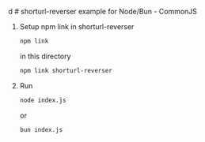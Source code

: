 d # shorturl-reverser example for Node/Bun - CommonJS

1. Setup npm link
    in shorturl-reverser
    ```sh
    npm link
    ``` 

    in this directory
    ```sh
    npm link shorturl-reverser
    ```

2. Run
    ```sh
    node index.js
    ```
    or 
    ```sh
    bun index.js
    ```


    